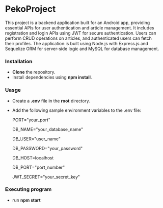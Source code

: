 # PekoProject

This project is a backend application built for an Android app, providing essential APIs for user authentication and article management. 
It includes registration and login APIs using JWT for secure authentication. 
Users can perform CRUD operations on articles, and authenticated users can fetch their profiles. 
The application is built using Node.js with Express.js and Sequelize ORM for server-side logic and MySQL for database management. 

### Installation

* **Clone** the repository.
* Install dependencies using **npm install**.

### Uasge  
* Create a **.env** file in the **root** directory.
* Add the following sample environment variables to the .env file:
 
  PORT="your_port"
  
  DB_NAME="your_database_name"
  
  DB_USER="user_name"
  
  DB_PASSWORD="your_password"
  
  DB_HOST=localhost
  
  DB_PORT="port_number"
  
  JWT_SECRET="your_secret_key"


### Executing program

* run **npm start**
